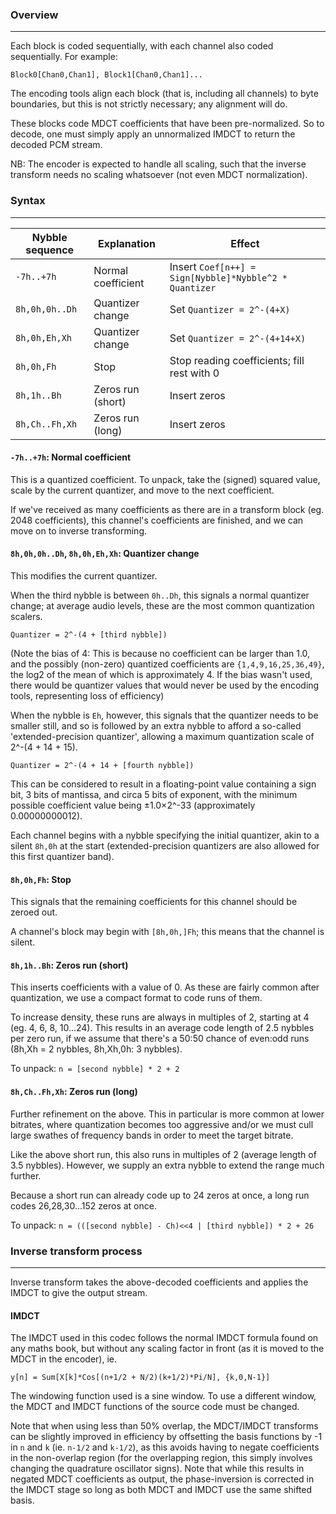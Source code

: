 ### Overview
***

Each block is coded sequentially, with each channel also coded sequentially. For example:

```Block0[Chan0,Chan1], Block1[Chan0,Chan1]...```

The encoding tools align each block (that is, including all channels) to byte boundaries, but this is not strictly necessary; any alignment will do.

These blocks code MDCT coefficients that have been pre-normalized. So to decode, one must simply apply an unnormalized IMDCT to return the decoded PCM stream.

NB: The encoder is expected to handle all scaling, such that the inverse transform needs no scaling whatsoever (not even MDCT normalization).

### Syntax
***

| Nybble sequence    | Explanation        | Effect                                       |
| ------------------ | ------------------ | -------------------------------------------- |
| ```-7h..+7h```     | Normal coefficient | Insert ```Coef[n++] = Sign[Nybble]*Nybble^2 * Quantizer``` |
| ```8h,0h,0h..Dh``` | Quantizer change   | Set ```Quantizer = 2^-(4+X)```               |
| ```8h,0h,Eh,Xh```  | Quantizer change   | Set ```Quantizer = 2^-(4+14+X)```            |
| ```8h,0h,Fh```     | Stop               | Stop reading coefficients; fill rest with 0  |
| ```8h,1h..Bh```    | Zeros run (short)  | Insert zeros                                 |
| ```8h,Ch..Fh,Xh``` | Zeros run (long)   | Insert zeros                                 |

#### ```-7h..+7h```: Normal coefficient

This is a quantized coefficient. To unpack, take the (signed) squared value, scale by the current quantizer, and move to the next coefficient.

If we've received as many coefficients as there are in a transform block (eg. 2048 coefficients), this channel's coefficients are finished, and we can move on to inverse transforming.

#### ```8h,0h,0h..Dh```, ```8h,0h,Eh,Xh```: Quantizer change

This modifies the current quantizer.

When the third nybble is between ```0h..Dh```, this signals a normal quantizer change; at average audio levels, these are the most common quantization scalers.

```Quantizer = 2^-(4 + [third nybble])```

(Note the bias of 4: This is because no coefficient can be larger than 1.0, and the possibly (non-zero) quantized coefficients are ```{1,4,9,16,25,36,49}```, the log2 of the mean of which is approximately 4. If the bias wasn't used, there would be quantizer values that would never be used by the encoding tools, representing loss of efficiency)

When the nybble is ```Eh```, however, this signals that the quantizer needs to be smaller still, and so is followed by an extra nybble to afford a so-called 'extended-precision quantizer', allowing a maximum quantization scale of 2^-(4 + 14 + 15).

```Quantizer = 2^-(4 + 14 + [fourth nybble])```

This can be considered to result in a floating-point value containing a sign bit, 3 bits of mantissa, and circa 5 bits of exponent, with the minimum possible coefficient value being ±1.0×2^-33 (approximately 0.00000000012).

Each channel begins with a nybble specifying the initial quantizer, akin to a silent ```8h,0h``` at the start (extended-precision quantizers are also allowed for this first quantizer band).

#### ```8h,0h,Fh```: Stop

This signals that the remaining coefficients for this channel should be zeroed out.

A channel's block may begin with ```[8h,0h,]Fh```; this means that the channel is silent.

#### ```8h,1h..Bh```: Zeros run (short)

This inserts coefficients with a value of 0. As these are fairly common after quantization, we use a compact format to code runs of them.

To increase density, these runs are always in multiples of 2, starting at 4 (eg. 4, 6, 8, 10...24). This results in an average code length of 2.5 nybbles per zero run, if we assume that there's a 50:50 chance of even:odd runs (8h,Xh = 2 nybbles, 8h,Xh,0h: 3 nybbles).

To unpack: ```n = [second nybble] * 2 + 2```

#### ```8h,Ch..Fh,Xh```: Zeros run (long)

Further refinement on the above. This in particular is more common at lower bitrates, where quantization becomes too aggressive and/or we must cull large swathes of frequency bands in order to meet the target bitrate.

Like the above short run, this also runs in multiples of 2 (average length of 3.5 nybbles). However, we supply an extra nybble to extend the range much further.

Because a short run can already code up to 24 zeros at once, a long run codes 26,28,30...152 zeros at once.

To unpack: ```n = (([second nybble] - Ch)<<4 | [third nybble]) * 2 + 26```

### Inverse transform process
***

Inverse transform takes the above-decoded coefficients and applies the IMDCT to give the output stream.

#### IMDCT

The IMDCT used in this codec follows the normal IMDCT formula found on any maths book, but without any scaling factor in front (as it is moved to the MDCT in the encoder), ie.

    y[n] = Sum[X[k]*Cos[(n+1/2 + N/2)(k+1/2)*Pi/N], {k,0,N-1}]
    
The windowing function used is a sine window. To use a different window, the MDCT and IMDCT functions of the source code must be changed.

Note that when using less than 50% overlap, the MDCT/IMDCT transforms can be slightly improved in efficiency by offsetting the basis functions by -1 in ```n``` and ```k``` (ie. ```n-1/2``` and ```k-1/2```), as this avoids having to negate coefficients in the non-overlap region (for the overlapping region, this simply involves changing the quadrature oscillator signs). Note that while this results in negated MDCT coefficients as output, the phase-inversion is corrected in the IMDCT stage so long as both MDCT and IMDCT use the same shifted basis.
